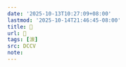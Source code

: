 ```yaml
---
date: '2025-10-13T10:27:09+08:00'
lastmod: '2025-10-14T21:46:45-08:00'
title: 􂻟
url: 􂻟
tags: [湠]
src: DCCV
note:
---
```

